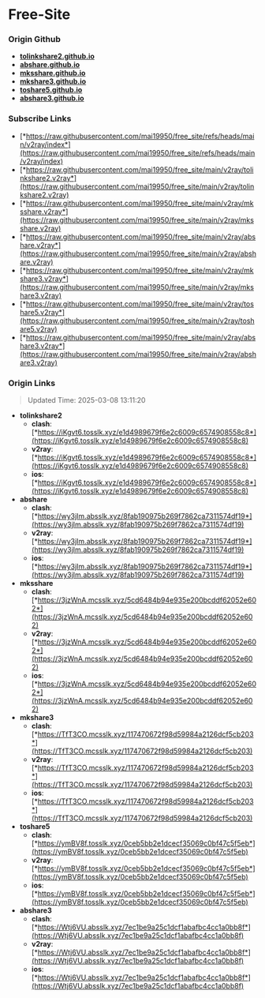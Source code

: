 # Free-Site

### Origin Github

- [**tolinkshare2.github.io**](https://github.com/tolinkshare2/tolinkshare2.github.io)
- [**abshare.github.io**](https://github.com/abshare/abshare.github.io)
- [**mksshare.github.io**](https://github.com/mksshare/mksshare.github.io)
- [**mkshare3.github.io**](https://github.com/mkshare3/mkshare3.github.io)
- [**toshare5.github.io**](https://github.com/toshare5/toshare5.github.io)
- [**abshare3.github.io**](https://github.com/abshare3/abshare3.github.io)

### Subscribe Links

- [*https://raw.githubusercontent.com/mai19950/free_site/refs/heads/main/v2ray/index*](https://raw.githubusercontent.com/mai19950/free_site/refs/heads/main/v2ray/index)
- [*https://raw.githubusercontent.com/mai19950/free_site/main/v2ray/tolinkshare2.v2ray*](https://raw.githubusercontent.com/mai19950/free_site/main/v2ray/tolinkshare2.v2ray)
- [*https://raw.githubusercontent.com/mai19950/free_site/main/v2ray/mksshare.v2ray*](https://raw.githubusercontent.com/mai19950/free_site/main/v2ray/mksshare.v2ray)
- [*https://raw.githubusercontent.com/mai19950/free_site/main/v2ray/abshare.v2ray*](https://raw.githubusercontent.com/mai19950/free_site/main/v2ray/abshare.v2ray)
- [*https://raw.githubusercontent.com/mai19950/free_site/main/v2ray/mkshare3.v2ray*](https://raw.githubusercontent.com/mai19950/free_site/main/v2ray/mkshare3.v2ray)
- [*https://raw.githubusercontent.com/mai19950/free_site/main/v2ray/toshare5.v2ray*](https://raw.githubusercontent.com/mai19950/free_site/main/v2ray/toshare5.v2ray)
- [*https://raw.githubusercontent.com/mai19950/free_site/main/v2ray/abshare3.v2ray*](https://raw.githubusercontent.com/mai19950/free_site/main/v2ray/abshare3.v2ray)

### Origin Links

> Updated Time: 2025-03-08 13:11:20

- **tolinkshare2**
  - **clash**: [*https://iKgvt6.tosslk.xyz/e1d4989679f6e2c6009c6574908558c8*](https://iKgvt6.tosslk.xyz/e1d4989679f6e2c6009c6574908558c8)
  - **v2ray**: [*https://iKgvt6.tosslk.xyz/e1d4989679f6e2c6009c6574908558c8*](https://iKgvt6.tosslk.xyz/e1d4989679f6e2c6009c6574908558c8)
  - **ios**: [*https://iKgvt6.tosslk.xyz/e1d4989679f6e2c6009c6574908558c8*](https://iKgvt6.tosslk.xyz/e1d4989679f6e2c6009c6574908558c8)
- **abshare**
  - **clash**: [*https://wy3jIm.absslk.xyz/8fab190975b269f7862ca7311574df19*](https://wy3jIm.absslk.xyz/8fab190975b269f7862ca7311574df19)
  - **v2ray**: [*https://wy3jIm.absslk.xyz/8fab190975b269f7862ca7311574df19*](https://wy3jIm.absslk.xyz/8fab190975b269f7862ca7311574df19)
  - **ios**: [*https://wy3jIm.absslk.xyz/8fab190975b269f7862ca7311574df19*](https://wy3jIm.absslk.xyz/8fab190975b269f7862ca7311574df19)
- **mksshare**
  - **clash**: [*https://3jzWnA.mcsslk.xyz/5cd6484b94e935e200bcddf62052e602*](https://3jzWnA.mcsslk.xyz/5cd6484b94e935e200bcddf62052e602)
  - **v2ray**: [*https://3jzWnA.mcsslk.xyz/5cd6484b94e935e200bcddf62052e602*](https://3jzWnA.mcsslk.xyz/5cd6484b94e935e200bcddf62052e602)
  - **ios**: [*https://3jzWnA.mcsslk.xyz/5cd6484b94e935e200bcddf62052e602*](https://3jzWnA.mcsslk.xyz/5cd6484b94e935e200bcddf62052e602)
- **mkshare3**
  - **clash**: [*https://TfT3CO.mcsslk.xyz/117470672f98d59984a2126dcf5cb203*](https://TfT3CO.mcsslk.xyz/117470672f98d59984a2126dcf5cb203)
  - **v2ray**: [*https://TfT3CO.mcsslk.xyz/117470672f98d59984a2126dcf5cb203*](https://TfT3CO.mcsslk.xyz/117470672f98d59984a2126dcf5cb203)
  - **ios**: [*https://TfT3CO.mcsslk.xyz/117470672f98d59984a2126dcf5cb203*](https://TfT3CO.mcsslk.xyz/117470672f98d59984a2126dcf5cb203)
- **toshare5**
  - **clash**: [*https://ymBV8f.tosslk.xyz/0ceb5bb2e1dcecf35069c0bf47c5f5eb*](https://ymBV8f.tosslk.xyz/0ceb5bb2e1dcecf35069c0bf47c5f5eb)
  - **v2ray**: [*https://ymBV8f.tosslk.xyz/0ceb5bb2e1dcecf35069c0bf47c5f5eb*](https://ymBV8f.tosslk.xyz/0ceb5bb2e1dcecf35069c0bf47c5f5eb)
  - **ios**: [*https://ymBV8f.tosslk.xyz/0ceb5bb2e1dcecf35069c0bf47c5f5eb*](https://ymBV8f.tosslk.xyz/0ceb5bb2e1dcecf35069c0bf47c5f5eb)
- **abshare3**
  - **clash**: [*https://Wtj6VU.absslk.xyz/7ec1be9a25c1dcf1abafbc4cc1a0bb8f*](https://Wtj6VU.absslk.xyz/7ec1be9a25c1dcf1abafbc4cc1a0bb8f)
  - **v2ray**: [*https://Wtj6VU.absslk.xyz/7ec1be9a25c1dcf1abafbc4cc1a0bb8f*](https://Wtj6VU.absslk.xyz/7ec1be9a25c1dcf1abafbc4cc1a0bb8f)
  - **ios**: [*https://Wtj6VU.absslk.xyz/7ec1be9a25c1dcf1abafbc4cc1a0bb8f*](https://Wtj6VU.absslk.xyz/7ec1be9a25c1dcf1abafbc4cc1a0bb8f)
